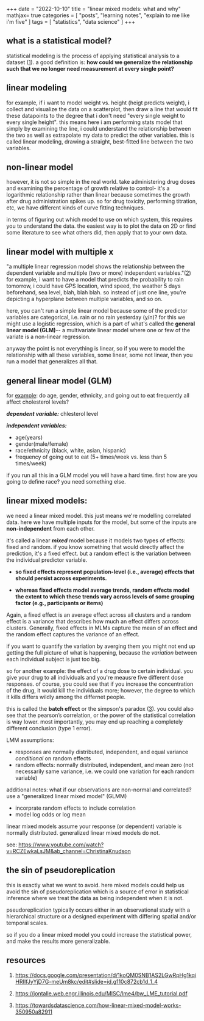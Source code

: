 +++
date = "2022-10-10"
title = "linear mixed models: what and why"
mathjax= true
categories = [ "posts", "learning notes", "explain to me like i'm five" ]
tags = [ "statistics", "data science" ]
+++

## what is a statistical model?

statistical modeling is the process of applying statistical analysis to a dataset ([1]). a good definition is: **how could we generalize the relationship such that we no longer need measurement at every single point?** 

## linear modeling

for example, if i want to model weight vs. height (heigt predicts weight), i collect and visualize the data on a scatterplot, then draw a line that would fit these datapoints to the degree that i don't need "every single weight to every single height". this means here i am performing stats model that simply by examining the line, i could understand the relationship between the two as well as extrapolate my data to predict the other variables. this is called linear modeling, drawing a straight, best-fitted line between the two variables.

## non-linear model

however, it is not so simple in the real world. take administering drug doses and examining the percentage of growth relative to control- it's a logarithmic relationship rather than linear because sometimes the growth after drug administration spikes up. so for drug toxicity, performing titration, etc, we have different kinds of curve fitting techniques.

in terms of figuring out which model to use on which system, this requires you to understand the data. the easiest way is to plot the data on 2D or find some literature to see what others did, then apply that to your own data.

## linear model with multiple x

"a multiple linear regression model shows the relationship between the dependent variable and multiple (two or more) independent variables."([2]) for example, i want to have a model that predicts the probability to rain tomorrow, i could have GPS location, wind speed, the weather 5 days beforehand, sea level, blah, blah blah. so instead of just one line, you’re depicting a hyperplane between multiple variables, and so on.

here, you can't run a simple linear model because some of the predictor variables are categorical, i.e. rain or no rain yesterday (y/n)? for this we might use a logistic regression, which is a part of what's called the **general linear model (GLM)**-- a multivariate linear model where one or few of the variate is a non-linear regression.

anyway the point is not everything is linear, so if you were to model the relationship with all these variables, some linear, some not linear, then you run a model that generalizes all that.

## general linear model (GLM)

for [example]: do age, gender, ethnicity, and going out to eat frequently all affect cholesterol levels?

***dependent variable:*** chlesterol level

***independent variables:***
- age(years)
- gender(male/female)
- race/ethnicity (black, white, asian, hispanic)
- frequency of going out to eat (5+ times/week vs. less than 5 times/week)

if you run all this in a GLM model you will have a hard time. first how are you going to define race? you need something else.

## linear mixed models: 

we need a linear mixed model. this just means we're modelling correlated data. here we have multiple inputs for the model, but some of the inputs are **non-independent** from each other.

it's called a linear ***mixed*** model because it models two types of effects: fixed and random. if you know something that would directly affect the prediction, it's a fixed effect. but a random effect is the variation between the individual predictor variable. 

- **so fixed effects represent population-level (i.e., average) effects that should persist across experiments.**

- **whereas fixed effects model average trends, random effects model the extent to which these trends vary across levels of some grouping factor (e.g., participants or items)**

Again, a fixed effect is an average effect across all clusters and a random effect is a variance that describes how much an effect differs across clusters. Generally, fixed effects in MLMs capture the mean of an effect and the random effect captures the variance of an effect.

if you want to quantify the variation by averging them you might not end up getting the full picture of what is happening, because the *variation* between each individual subject is just too big.

so for another example: the effect of a drug dose to certain individual. you give your drug to all individuals and you're meausre five different dose responses. of course, you could see that if you increase the concentration of the drug, it would kill the individuals more; however, the degree to which it kills differs wildly among the differnet people.

this is called the **batch effect** or the simpson's paradox ([3]). you could also see that the pearson’s correlation, or the power of the statistical correlation is way lower. most importantly, you may end up reaching a completely different conclusion (type 1 error).

LMM assumptions:
- responses are normally distributed, independent, and equal variance *conditional* on random effects
- random effects: normally distributed, independent, and mean zero (not necessarily same variance, i.e. we could one variation for each random variable)

additional notes: what if our observations are non-normal and correlated?
use a "generalized linear mixed model" (GLMM)
- incorprate random effects to include correlation
- model log odds or log mean

linear mixed models assume your response (or dependent) variable is normally distributed. generalized linear mixed models do not.

see: https://www.youtube.com/watch?v=RCZEwkaLsJM&ab_channel=ChristinaKnudson

## the sin of pseudoreplication

this is exactly what we want to avoid. here mixed models could help us avoid the sin of pseudoreplication which is a source of error in statistical inference where we treat the data as being independent when it is not.

pseudoreplication typically occurs either in an observational study with a hierarchical structure or a designed experiment with differing spatial and/or temporal scales.

so if you do a linear mixed model you could increase the statistical power, and make the results more generalizable.

## resources
1. https://docs.google.com/presentation/d/1koQM0SNB1AS2LGwRpHg1kqiHRIIfJyYjD7G-meUm8kc/edit#slide=id.g110c872cb1d_1_4

2. https://jontalle.web.engr.illinois.edu/MISC/lme4/bw_LME_tutorial.pdf

3. https://towardsdatascience.com/how-linear-mixed-model-works-350950a82911

[tutorial]: https://docs.google.com/presentation/d/1koQM0SNB1AS2LGwRpHg1kqiHRIIfJyYjD7G-meUm8kc/edit#slide=id.g110c872cb1d_1_4
[1]: https://www.northeastern.edu/graduate/blog/statistical-modeling-for-data-analysis/
[2]: http://www.aetheling.com/models/cusp/Intro.htm
[example]: https://blackboard.jhu.edu/bbcswebdav/pid-3918442-dt-content-rid-17483493_2/courses/NR.120.508.0101.SP17/120.508%20Module%208%20Multiple%20Regression%20%28PDF%20Full%20page%20color%29.pdf
[3]:https://towardsdatascience.com/how-linear-mixed-model-works-350950a82911